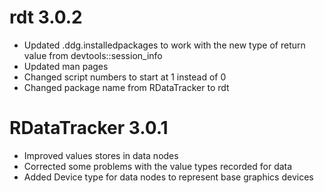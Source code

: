 # rdt 3.0.2

* Updated .ddg.installedpackages to work with the new type of return value from devtools::session_info
* Updated man pages
* Changed script numbers to start at 1 instead of 0
* Changed package name from RDataTracker to rdt


# RDataTracker 3.0.1

* Improved values stores in data nodes
* Corrected some problems with the value types recorded for data
* Added Device type for data nodes to represent base graphics devices
